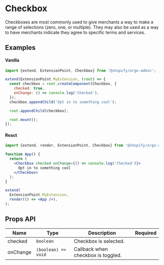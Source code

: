 # Checkbox

Checkboxes are most commonly used to give merchants a way to make a range of selections (zero, one, or multiple). They may also be used as a way to have merchants indicate they agree to specific terms and services.

## Examples

#### Vanilla

```js
import {extend, ExtensionPoint, Checkbox} from '@shopify/argo-admin';

extend(ExtensionPoint.MyExtension, (root) => {
  const checkbox = root.createComponent(Checkbox, {
    checked: true,
    onChange: () => console.log('Checked'),
  });
  checkbox.appendChild('Opt in to something cool');

  root.appendChild(checkbox);

  root.mount();
});
```

#### React

```jsx
import {extend, render, ExtensionPoint, Checkbox} from '@shopify/argo-admin-react';

function App() {
  return (
    <Checkbox checked onChange={() => console.log('Checked')}>
      Opt in to something cool
    </Checkbox>
  );
}

extend(
  ExtensionPoint.MyExtension,
  render(() => <App />),
);
```

## Props API

| Name     | Type                | Description                        | Required |
| -------- | ------------------- | ---------------------------------- | -------- |
| checked  | `boolean`           | Checkbox is selected.              |          |
| onChange | `(boolean) => void` | Callback when checkbox is toggled. |          |
